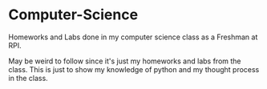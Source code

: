 # Computer-Science
Homeworks and Labs done in my computer science class as a Freshman at RPI.

May be weird to follow since it's just my homeworks and labs from the class. This is just to show my knowledge of python
and my thought process in the class.
